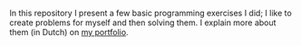 In this repository I present a few basic programming exercises I did; I like to create problems for myself and then solving them.
I explain more about them (in Dutch) on [my portfolio](http://home.kpn.nl/zwave000/portfolio.html).
